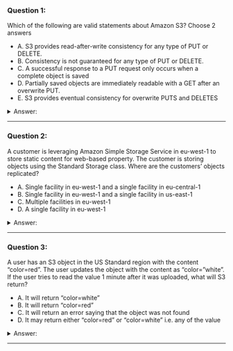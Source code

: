 ### Question 1:

Which of the following are valid statements about Amazon S3? Choose 2 answers

- A. S3 provides read-after-write consistency for any type of PUT or DELETE.
- B. Consistency is not guaranteed for any type of PUT or DELETE.
- C. A successful response to a PUT request only occurs when a complete object is saved
- D. Partially saved objects are immediately readable with a GET after an overwrite PUT.
- E. S3 provides eventual consistency for overwrite PUTS and DELETES

<details><summary>Answer:</summary><p>
[C, E]

Categories:
[S3]

Explanation:

Question 1@http://jayendrapatil.com/aws-s3-data-consistency-model/

</p></details><hr>

### Question 2:

A customer is leveraging Amazon Simple Storage Service in eu-west-1 to store static content for web-based property. The customer is storing objects using the Standard Storage class. Where are the customers’ objects replicated?

- A. Single facility in eu-west-1 and a single facility in eu-central-1
- B. Single facility in eu-west-1 and a single facility in us-east-1
- C. Multiple facilities in eu-west-1
- D. A single facility in eu-west-1

<details><summary>Answer:</summary><p>
[]

Categories:
[S3]

Explanation:

Question 2@http://jayendrapatil.com/aws-s3-data-consistency-model/

</p></details><hr>

### Question 3:

A user has an S3 object in the US Standard region with the content “color=red”. The user updates the object with the content as “color=”white”. If the user tries to read the value 1 minute after it was uploaded, what will S3 return?

- A. It will return “color=white”
- B. It will return “color=red”
- C. It will return an error saying that the object was not found
- D. It may return either “color=red” or “color=white” i.e. any of the value

<details><summary>Answer:</summary><p>
[D]

Categories:
[S3]

Explanation:

Question 3@http://jayendrapatil.com/aws-s3-data-consistency-model/

D: Eventual Consistency

</p></details><hr>

